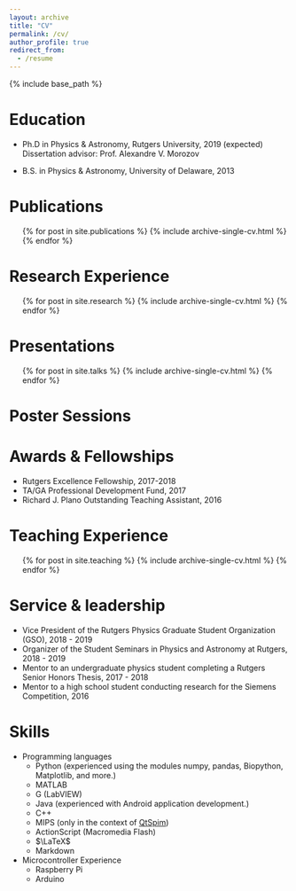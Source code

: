 ```yaml
---
layout: archive
title: "CV"
permalink: /cv/
author_profile: true
redirect_from:
  - /resume
---
```


{% include base_path %}

Education
======
* Ph.D in Physics & Astronomy, Rutgers University, 2019 (expected)  
  Dissertation advisor: Prof. Alexandre V. Morozov
  
* B.S. in Physics & Astronomy, University of Delaware, 2013

Publications
======
  <ul>{% for post in site.publications %}
    {% include archive-single-cv.html %}
  {% endfor %}</ul>

Research Experience
======
  <ul>{% for post in site.research %}
    {% include archive-single-cv.html %}
  {% endfor %}</ul>

Presentations
======
  <ul>{% for post in site.talks %}
    {% include archive-single-cv.html %}
  {% endfor %}</ul>

Poster Sessions
======
<!--  <ul>{% for post in site.posters %}
    {% include archive-single-poster-cv.html %}
  {% endfor %}</ul> -->

Awards & Fellowships
======
* Rutgers Excellence Fellowship, 2017-2018
* TA/GA Professional Development Fund, 2017
* Richard J. Plano Outstanding Teaching Assistant, 2016

Teaching Experience
======
  <ul>{% for post in site.teaching %}
    {% include archive-single-cv.html %}
  {% endfor %}</ul>
  
Service & leadership
======
* Vice President of the Rutgers Physics Graduate Student Organization (GSO), 2018 - 2019 
* Organizer of the Student Seminars in Physics and Astronomy at Rutgers, 2018 - 2019
* Mentor to an undergraduate physics student completing a Rutgers Senior Honors Thesis, 2017 - 2018
* Mentor to a high school student conducting research for the Siemens Competition, 2016

Skills
======
* Programming languages
  * Python (experienced using the modules numpy, pandas, Biopython, Matplotlib, and more.)
  * MATLAB
  * G (LabVIEW)
  * Java (experienced with Android application development.)
  * C++
  * MIPS (only in the context of [QtSpim](http://spimsimulator.sourceforge.net/))
  * ActionScript (Macromedia Flash)
  * $\LaTeX$
  * Markdown
* Microcontroller Experience
  * Raspberry Pi
  * Arduino
